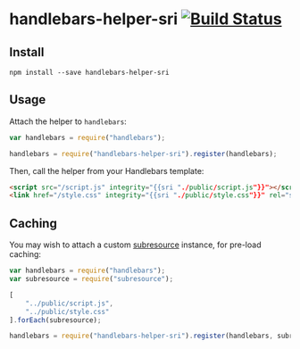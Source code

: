 # handlebars-helper-sri [![Build Status](https://travis-ci.org/neftaly/handlebars-helper-sri.svg?branch=master)](https://travis-ci.org/neftaly/handlebars-helper-sri)

Install
-------
```shell
npm install --save handlebars-helper-sri
```

Usage
-----
Attach the helper to `handlebars`:
```js
var handlebars = require("handlebars");

handlebars = require("handlebars-helper-sri").register(handlebars);
```

Then, call the helper from your Handlebars template:
```html
<script src="/script.js" integrity="{{sri "./public/script.js"}}"></script>
<link href="/style.css" integrity="{{sri "./public/style.css"}}" rel="stylesheet">
```

Caching
-------
You may wish to attach a custom [subresource](https://github.com/neftaly/npm-subresource) instance, for pre-load caching:
```js
var handlebars = require("handlebars");
var subresource = require("subresource");

[
    "../public/script.js",
    "../public/style.css"
].forEach(subresource);

handlebars = require("handlebars-helper-sri").register(handlebars, subresource);
```
